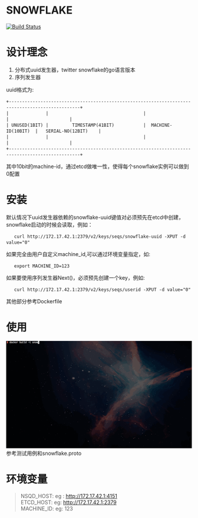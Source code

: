 # SNOWFLAKE
[![Build Status](https://travis-ci.org/gonet2/snowflake.svg?branch=master)](https://travis-ci.org/gonet2/snowflake)

# 设计理念
1. 分布式uuid发生器，twitter snowflake的go语言版本      
2. 序列发生器        


uuid格式为:

    +-------------------------------------------------------------------------------------------------+
    |              |                                    |                     |                       |
    | UNUSED(1BIT) |         TIMESTAMP(41BIT)           |  MACHINE-ID(10BIT)  |   SERIAL-NO(12BIT)    |
    |              |                                    |                     |                       |
    +-------------------------------------------------------------------------------------------------+



            

其中10bit的machine-id，通过etcd做唯一性，使得每个snowflake实例可以做到0配置        

# 安装 
默认情况下uuid发生器依赖的snowflake-uuid键值对必须预先在etcd中创建，snowflake启动的时候会读取，例如： 

       curl http://172.17.42.1:2379/v2/keys/seqs/snowflake-uuid -XPUT -d value="0"          

如果完全由用户自定义machine_id,可以通过环境变量指定，如:

       export MACHINE_ID=123

如果要使用序列发生器Next()，必须预先创建一个key，例如:       

       curl http://172.17.42.1:2379/v2/keys/seqs/userid -XPUT -d value="0"          
 
其他部分参考Dockerfile         

# 使用
![snowflake](snowflake.gif)
参考测试用例和snowflake.proto          

# 环境变量
> NSQD_HOST: eg : http://172.17.42.1:4151          
> ETCD_HOST: eg: http://172.17.42.1:2379       
> MACHINE_ID: eg: 123

